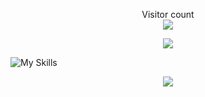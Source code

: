 <p align="center"> 
Visitor count<br>
  <img src="https://profile-counter.glitch.me/knownblackhat/count.svg" />
</p>
<p align="center"> 
<img src="https://songs6.vlcmusic.com/tiny_image/timthumb.php?q=100&w=250&src=images/40400.png"/>
</p>

![My Skills](https://skillicons.dev/icons?i=docker,git,js,typescript,githubactions,react,nextjs,linux,discord,md,mongodb,mysql,bash,py,regex,rust,vim,neovim,flask,lua,tailwind,bootstrap,nginx,svelte)

<p align="center"> 
  <img src="https://github-readme-stats.vercel.app/api?username=KnownBlackHat&show_icons=true&theme=transparent"/>
</p>
